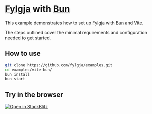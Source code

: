 # [Fylgja] with [Bun]

This example demonstrates how to set up [Fylgja] with [Bun] and [Vite].

The steps outlined cover the minimal requirements and configuration needed to get started.

[Fylgja]: https://fylgja.dev/
[Bun]: https://bun.sh/
[Vite]: https://vitejs.dev/

## How to use

```sh
git clone https://github.com/fylgja/examples.git
cd examples/vite-bun/
bun install
bun start
```

## Try in the browser

[![Open in StackBlitz](https://developer.stackblitz.com/img/open_in_stackblitz.svg)](https://stackblitz.com/github/fylgja/examples/tree/main/vite-bun?file=src%2Findex.html)
